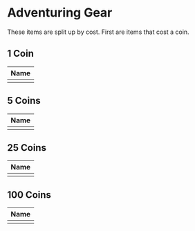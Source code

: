 # Adventuring Gear

These items are split up by cost. First are items that cost a coin.

## 1 Coin

| Name |
| ---- |
|      |
## 5 Coins
| Name |
| ---- |
|      |
## 25 Coins
| Name |
| ---- |
|      |
## 100 Coins
| Name |
| ---- |
|      |
